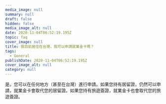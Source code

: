 ```yaml
---
media_image: null
summary: null
draft: false
hidden: false
media_image_alt: null
date: 2020-11-04T06:52:19.195Z
topic: faq
cover_image: null
title: 我目前居住在台灣，我可以申請就業金卡嗎？
tags:
  - General
publishDate: 2020-11-04T06:52:19.195Z
cover_image_alt: null
category: null
---
```

是。您可以在任何地方（甚至在台灣）進行申請。如果您持有居留證，仍然可以申請，就業金卡會取代您的居留證。如果您持有旅遊簽證，就業金卡也會取代您的旅遊簽證。